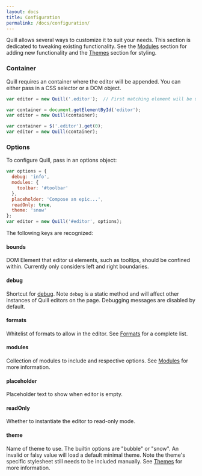 ```yaml
---
layout: docs
title: Configuration
permalink: /docs/configuration/
---
```


Quill allows several ways to customize it to suit your needs. This section is dedicated to tweaking existing functionality. See the [Modules](/docs/modules/) section for adding new functionality and the [Themes](/docs/themes/) section for styling.


### Container

Quill requires an container where the editor will be appended. You can either pass in a CSS selector or a DOM object.

```javascript
var editor = new Quill('.editor');  // First matching element will be used
```

```javascript
var container = document.getElementById('editor');
var editor = new Quill(container);
```

```javascript
var container = $('.editor').get(0);
var editor = new Quill(container);
```

### Options

To configure Quill, pass in an options object:

```javascript
var options = {
  debug: 'info',
  modules: {
    toolbar: '#toolbar'
  },
  placeholder: 'Compose an epic...',
  readOnly: true,
  theme: 'snow'
};
var editor = new Quill('#editor', options);
```

The following keys are recognized:

#### bounds

DOM Element that editor ui elements, such as tooltips, should be confined within. Currently only considers left and right boundaries.


#### debug

Shortcut for [debug](/docs/api/#debug). Note `debug` is a static method and will affect other instances of Quill editors on the page. Debugging messages are disabled by default.

#### formats

Whitelist of formats to allow in the editor. See [Formats](/docs/formats/) for a complete list.

#### modules

Collection of modules to include and respective options. See [Modules](/docs/modules/) for more information.

#### placeholder

Placeholder text to show when editor is empty.

#### readOnly

Whether to instantiate the editor to read-only mode.

#### theme

Name of theme to use. The builtin options are "bubble" or "snow". An invalid or falsy value will load a default minimal theme. Note the theme's specific stylesheet still needs to be included manually. See [Themes](/docs/themes/) for more information.
